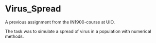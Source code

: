 # Virus_Spread

A previous assignment from the IN1900-course at UIO. 

The task was to simulate a spread of virus in a population with numerical methods.

